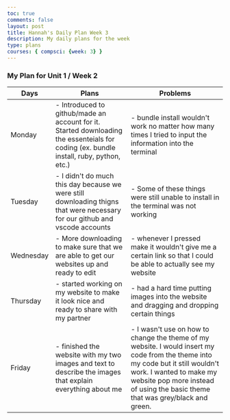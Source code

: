 ```yaml
---
toc: true
comments: false
layout: post
title: Hannah's Daily Plan Week 3
description: My daily plans for the week
type: plans
courses: { compsci: {week: 3} }
---
```


### My Plan for Unit 1 / Week 2

<table class="table">
    <thead>
        <tr>
            <th>Days</th>
            <th>Plans</th>
            <th>Problems</th>
        </tr>
    </thead>
    <tbody>
        <tr>
            <td>Monday</td>
            <td>- Introduced to github/made an account for it. Started downloading the essenteials for coding (ex. bundle install, ruby, python, etc.)
            </td>
            <td>- bundle install wouldn't work no matter how many times I tried to input the information into the terminal</td>
        </tr>
        <tr>
            <td>Tuesday</td>
            <td>- I didn't do much this day because we were still downloading thigns that were necessary for our github and vscode accounts</td>
            <td>- Some of these things were still unable to install in the terminal was not working</td>
        </tr>
        <tr>
            <td>Wednesday</td>
            <td>- More downloading to make sure that we are able to get our websites up and ready to edit</td>
            <td>- whenever I pressed make it wouldn't give me a certain link so that I could be able to actually see my website</td>
        </tr>
        <tr>
            <td>Thursday</td>
            <td>- started working on my website to make it look nice and ready to share with my partner</td>
            <td>- had a hard time putting images into the website and dragging and dropping certain things</td>
        </tr>
        <tr>
            <td>Friday</td>
            <td>- finished the website with my two images and text to describe the images that explain everything about me</td>
            <td>- I wasn't use on how to change the theme of my website. I would insert my code from the theme into my code but it still wouldn't work. I wanted to make my website pop more instead of using the basic theme that was grey/black and green.</td>
        </tr>
    </tbody>
</table>
